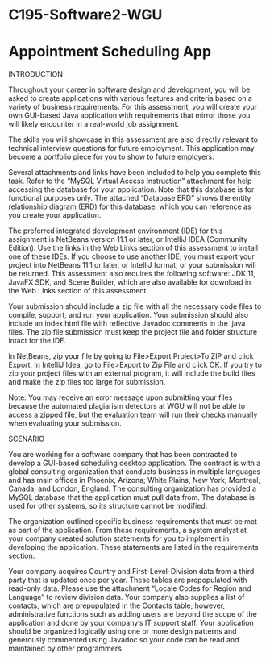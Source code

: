 # C195-Software2-WGU
# Appointment Scheduling App

INTRODUCTION

Throughout your career in software design and development, you will be asked to create applications with various features and criteria based on a variety of business requirements. For this assessment, you will create your own GUI-based Java application with requirements that mirror those you will likely encounter in a real-world job assignment.

The skills you will showcase in this assessment are also directly relevant to technical interview questions for future employment. This application may become a portfolio piece for you to show to future employers.

Several attachments and links have been included to help you complete this task. Refer to the “MySQL Virtual Access Instruction” attachment for help accessing the database for your application. Note that this database is for functional purposes only. The attached “Database ERD” shows the entity relationship diagram (ERD) for this database, which you can reference as you create your application.

The preferred integrated development environment (IDE) for this assignment is NetBeans version 11.1 or later, or IntelliJ IDEA (Community Edition). Use the links in the Web Links section of this assessment to install one of these IDEs. If you choose to use another IDE, you must export your project into NetBeans 11.1 or later, or IntelliJ format, or your submission will be returned. This assessment also requires the following software: JDK 11, JavaFX SDK, and Scene Builder, which are also available for download in the Web Links section of this assessment.

Your submission should include a zip file with all the necessary code files to compile, support, and run your application. Your submission should also include an index.html file with reflective Javadoc comments in the .java files. The zip file submission must keep the project file and folder structure intact for the IDE.

In NetBeans, zip your file by going to File>Export Project>To ZIP and click Export. In IntelliJ Idea, go to File>Export to Zip File and click OK. If you try to zip your project files with an external program, it will include the build files and make the zip files too large for submission.

Note: You may receive an error message upon submitting your files because the automated plagiarism detectors at WGU will not be able to access a zipped file, but the evaluation team will run their checks manually when evaluating your submission.

SCENARIO

You are working for a software company that has been contracted to develop a GUI-based scheduling desktop application. The contract is with a global consulting organization that conducts business in multiple languages and has main offices in Phoenix, Arizona; White Plains, New York; Montreal, Canada; and London, England. The consulting organization has provided a MySQL database that the application must pull data from. The database is used for other systems, so its structure cannot be modified.

The organization outlined specific business requirements that must be met as part of the application. From these requirements, a system analyst at your company created solution statements for you to implement in developing the application. These statements are listed in the requirements section.

Your company acquires Country and First-Level-Division data from a third party that is updated once per year. These tables are prepopulated with read-only data. Please use the attachment “Locale Codes for Region and Language” to review division data. Your company also supplies a list of contacts, which are prepopulated in the Contacts table; however, administrative functions such as adding users are beyond the scope of the application and done by your company’s IT support staff. Your application should be organized logically using one or more design patterns and generously commented using Javadoc so your code can be read and maintained by other programmers.

